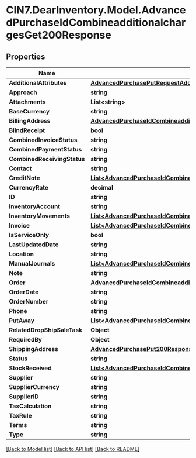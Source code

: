 # CIN7.DearInventory.Model.AdvancedPurchaseIdCombineadditionalchargesGet200Response

## Properties

| Name                        | Type                                                                                                                                                                                  | Description | Notes      |
| --------------------------- | ------------------------------------------------------------------------------------------------------------------------------------------------------------------------------------- | ----------- | ---------- |
| **AdditionalAttributes**    | [**AdvancedPurchasePutRequestAdditionalAttributes**](AdvancedPurchasePutRequestAdditionalAttributes.md)                                                                               |             | [optional] |
| **Approach**                | **string**                                                                                                                                                                            |             | [optional] |
| **Attachments**             | **List&lt;string&gt;**                                                                                                                                                                |             | [optional] |
| **BaseCurrency**            | **string**                                                                                                                                                                            |             | [optional] |
| **BillingAddress**          | [**AdvancedPurchaseIdCombineadditionalchargesGet200ResponseBillingAddress**](AdvancedPurchaseIdCombineadditionalchargesGet200ResponseBillingAddress.md)                               |             | [optional] |
| **BlindReceipt**            | **bool**                                                                                                                                                                              |             | [optional] |
| **CombinedInvoiceStatus**   | **string**                                                                                                                                                                            |             | [optional] |
| **CombinedPaymentStatus**   | **string**                                                                                                                                                                            |             | [optional] |
| **CombinedReceivingStatus** | **string**                                                                                                                                                                            |             | [optional] |
| **Contact**                 | **string**                                                                                                                                                                            |             | [optional] |
| **CreditNote**              | [**List&lt;AdvancedPurchaseIdCombineadditionalchargesGet200ResponseCreditNoteInner&gt;**](AdvancedPurchaseIdCombineadditionalchargesGet200ResponseCreditNoteInner.md)                 |             | [optional] |
| **CurrencyRate**            | **decimal**                                                                                                                                                                           |             | [optional] |
| **ID**                      | **string**                                                                                                                                                                            |             | [optional] |
| **InventoryAccount**        | **string**                                                                                                                                                                            |             | [optional] |
| **InventoryMovements**      | [**List&lt;AdvancedPurchaseIdCombineadditionalchargesGet200ResponseInventoryMovementsInner&gt;**](AdvancedPurchaseIdCombineadditionalchargesGet200ResponseInventoryMovementsInner.md) |             | [optional] |
| **Invoice**                 | [**List&lt;AdvancedPurchaseIdCombineadditionalchargesGet200ResponseInvoiceInner&gt;**](AdvancedPurchaseIdCombineadditionalchargesGet200ResponseInvoiceInner.md)                       |             | [optional] |
| **IsServiceOnly**           | **bool**                                                                                                                                                                              |             | [optional] |
| **LastUpdatedDate**         | **string**                                                                                                                                                                            |             | [optional] |
| **Location**                | **string**                                                                                                                                                                            |             | [optional] |
| **ManualJournals**          | [**List&lt;AdvancedPurchaseIdCombineadditionalchargesGet200ResponseManualJournalsInner&gt;**](AdvancedPurchaseIdCombineadditionalchargesGet200ResponseManualJournalsInner.md)         |             | [optional] |
| **Note**                    | **string**                                                                                                                                                                            |             | [optional] |
| **Order**                   | [**AdvancedPurchaseIdCombineadditionalchargesGet200ResponseOrder**](AdvancedPurchaseIdCombineadditionalchargesGet200ResponseOrder.md)                                                 |             | [optional] |
| **OrderDate**               | **string**                                                                                                                                                                            |             | [optional] |
| **OrderNumber**             | **string**                                                                                                                                                                            |             | [optional] |
| **Phone**                   | **string**                                                                                                                                                                            |             | [optional] |
| **PutAway**                 | [**List&lt;AdvancedPurchaseIdCombineadditionalchargesGet200ResponsePutAwayInner&gt;**](AdvancedPurchaseIdCombineadditionalchargesGet200ResponsePutAwayInner.md)                       |             | [optional] |
| **RelatedDropShipSaleTask** | **Object**                                                                                                                                                                            |             | [optional] |
| **RequiredBy**              | **Object**                                                                                                                                                                            |             | [optional] |
| **ShippingAddress**         | [**AdvancedPurchasePut200ResponseShippingAddress**](AdvancedPurchasePut200ResponseShippingAddress.md)                                                                                 |             | [optional] |
| **Status**                  | **string**                                                                                                                                                                            |             | [optional] |
| **StockReceived**           | [**List&lt;AdvancedPurchaseIdCombineadditionalchargesGet200ResponseStockReceivedInner&gt;**](AdvancedPurchaseIdCombineadditionalchargesGet200ResponseStockReceivedInner.md)           |             | [optional] |
| **Supplier**                | **string**                                                                                                                                                                            |             | [optional] |
| **SupplierCurrency**        | **string**                                                                                                                                                                            |             | [optional] |
| **SupplierID**              | **string**                                                                                                                                                                            |             | [optional] |
| **TaxCalculation**          | **string**                                                                                                                                                                            |             | [optional] |
| **TaxRule**                 | **string**                                                                                                                                                                            |             | [optional] |
| **Terms**                   | **string**                                                                                                                                                                            |             | [optional] |
| **Type**                    | **string**                                                                                                                                                                            |             | [optional] |

[[Back to Model list]](../README.md#documentation-for-models) [[Back to API list]](../README.md#documentation-for-api-endpoints) [[Back to README]](../README.md)
